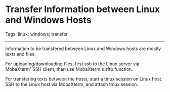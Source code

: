 # Transfer Information between Linux and Windows Hosts
Tags: linux; windows; transfer

------

Information to be transfered between Linux and Windows hosts
are mostly texts and files.

For uploading/downloading files, first ssh to the Linux server
via MobaXterm' SSH client, then use MobaXterm's sftp function.

For transfering texts between the hosts, start a tmux session on Linux host.
SSH to the Linux host via MobaXterm, and attach tmux session.
